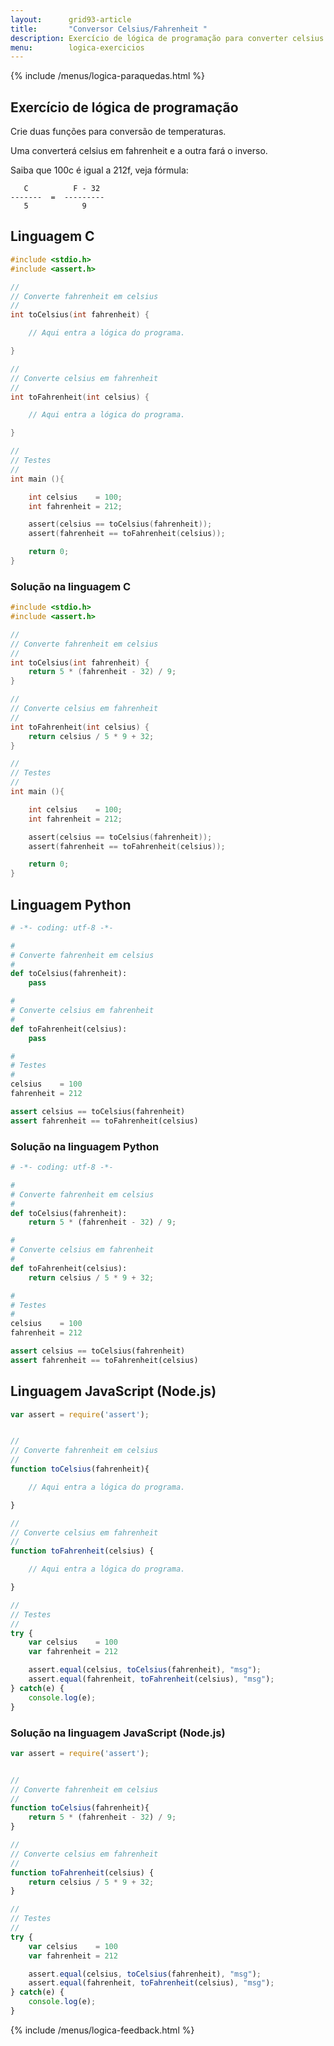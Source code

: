 ```yaml
---
layout:      grid93-article
title:       "Conversor Celsius/Fahrenheit "
description: Exercício de lógica de programação para converter celsius em fahrenheit e vice versa.
menu:        logica-exercicios
---
```


{% include /menus/logica-paraquedas.html %}

Exercício de lógica de programação
---

Crie duas funções para conversão de temperaturas.

Uma converterá celsius em fahrenheit e a outra fará o inverso.

Saiba que 100c é igual a 212f, veja fórmula:

       C          F - 32
    -------  =  ---------
       5            9



Linguagem C
---



```c
#include <stdio.h>
#include <assert.h>

//
// Converte fahrenheit em celsius
//
int toCelsius(int fahrenheit) {

    // Aqui entra a lógica do programa.

}

//
// Converte celsius em fahrenheit
//
int toFahrenheit(int celsius) {

    // Aqui entra a lógica do programa.

}

//
// Testes
//
int main (){

    int celsius    = 100;
    int fahrenheit = 212;

    assert(celsius == toCelsius(fahrenheit));
    assert(fahrenheit == toFahrenheit(celsius));

    return 0;
}
```



### Solução na linguagem C

```c
#include <stdio.h>
#include <assert.h>

//
// Converte fahrenheit em celsius
//
int toCelsius(int fahrenheit) {
    return 5 * (fahrenheit - 32) / 9;
}

//
// Converte celsius em fahrenheit
//
int toFahrenheit(int celsius) {
    return celsius / 5 * 9 + 32;
}

//
// Testes
//
int main (){

    int celsius    = 100;
    int fahrenheit = 212;

    assert(celsius == toCelsius(fahrenheit));
    assert(fahrenheit == toFahrenheit(celsius));

    return 0;
}
```



Linguagem Python
---

```python
# -*- coding: utf-8 -*-

#
# Converte fahrenheit em celsius
#
def toCelsius(fahrenheit):
	pass

#
# Converte celsius em fahrenheit
#
def toFahrenheit(celsius):
	pass

#
# Testes
#
celsius    = 100
fahrenheit = 212

assert celsius == toCelsius(fahrenheit)
assert fahrenheit == toFahrenheit(celsius)
```


### Solução na linguagem Python


```python
# -*- coding: utf-8 -*-

#
# Converte fahrenheit em celsius
#
def toCelsius(fahrenheit):
	return 5 * (fahrenheit - 32) / 9;

#
# Converte celsius em fahrenheit
#
def toFahrenheit(celsius):
	return celsius / 5 * 9 + 32;

#
# Testes
#
celsius    = 100
fahrenheit = 212

assert celsius == toCelsius(fahrenheit)
assert fahrenheit == toFahrenheit(celsius)
```




Linguagem JavaScript (Node.js)
---



```javascript
var assert = require('assert');


//
// Converte fahrenheit em celsius
//
function toCelsius(fahrenheit){

    // Aqui entra a lógica do programa.

}

//
// Converte celsius em fahrenheit
//
function toFahrenheit(celsius) {

    // Aqui entra a lógica do programa.

}

//
// Testes
//
try {
    var celsius    = 100
    var fahrenheit = 212

    assert.equal(celsius, toCelsius(fahrenheit), "msg");
    assert.equal(fahrenheit, toFahrenheit(celsius), "msg");
} catch(e) {
    console.log(e);
}
```


### Solução na linguagem JavaScript (Node.js)


```javascript
var assert = require('assert');


//
// Converte fahrenheit em celsius
//
function toCelsius(fahrenheit){
    return 5 * (fahrenheit - 32) / 9;
}

//
// Converte celsius em fahrenheit
//
function toFahrenheit(celsius) {
    return celsius / 5 * 9 + 32;
}

//
// Testes
//
try {
    var celsius    = 100
    var fahrenheit = 212

    assert.equal(celsius, toCelsius(fahrenheit), "msg");
    assert.equal(fahrenheit, toFahrenheit(celsius), "msg");
} catch(e) {
    console.log(e);
}
```

{% include /menus/logica-feedback.html %}